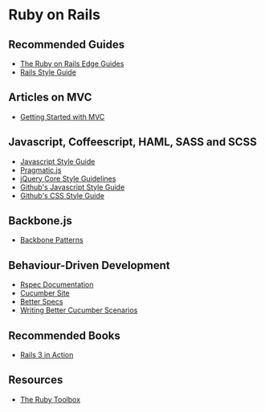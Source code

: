# Ruby on Rails

## Recommended Guides

<ul>
  <li> <a href="http://edgeguides.rubyonrails.org" target="_blank" title="The Ruby on Rails Edge Guides">The Ruby on Rails Edge Guides</a> </li>
  <li> <a href="https://github.com/bbatsov/rails-style-guide" target="_blank" title="Rails Style Guide">Rails Style Guide</a></li>
</ul>

## Articles on MVC

<ul>
  <li><a href="http://rubysource.com/getting-started-with-mvc/" target="_blank">Getting Started with MVC</a></li>
</ul>

## Javascript, Coffeescript, HAML, SASS and SCSS

<ul>
  <li><a href="https://github.com/airbnb/javascript" target="_blank" title="Javascript Style Guide">Javascript Style Guide</a></li>
  <li><a href="https://github.com/madrobby/pragmatic.js" target="_blank" title="Pragmatic.js">Pragmatic.js</a></li>
  <li><a href="http://docs.jquery.com/JQuery_Core_Style_Guidelines" target="_blank" title="jQuery Core Style Guidelines">jQuery Core Style Guidelines</a></li>
  <li><a href="https://github.com/styleguide/javascript" target="_blank" title="Github's Javascript Style Guide">Github's Javascript Style Guide</a></li>
  <li><a href="https://github.com/styleguide/css" target="_blank" title="Github's CSS Style Guide">Github's CSS Style Guide</a></li>
</ul>


## Backbone.js

<ul>
  <li><a href="https://github.com/rstacruz/backbone-patterns" target="_blank" title="Backbone Patterns">Backbone Patterns</a></li>
</ul>

## Behaviour-Driven Development

<ul>
  <li><a href="https://www.relishapp.com/rspec" target="_blank">Rspec Documentation</a></li>
  <li><a href="http://cukes.info/" target="_blank">Cucumber Site</a></li>
  <li><a href="http://betterspecs.org/" target="_blank" title="Better Specs">Better Specs</a></li>
  <li><a href="http://robots.thoughtbot.com/post/25650434584/writing-better-cucumber-scenarios-or-why-were" target="_blank" title="Better Cucumber Scenarios">Writing Better Cucumber Scenarios</a></li>
</ul>

## Recommended Books

<ul>
  <li><a href="http://www.manning.com/katz" target="_blank" title="Rails 3 in Action">Rails 3 in Action</a></li>
</ul>


## Resources

<ul>
  <li><a href="https://www.ruby-toolbox.com"  target="_blank" title="The Ruby Toolbox">The Ruby Toolbox</a></li>
</ul>

